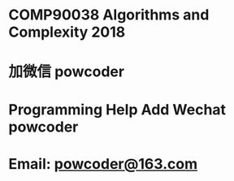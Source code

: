 # COMP90038 Algorithms and Complexity 2018
# 加微信 powcoder

# Programming Help Add Wechat powcoder

# Email: powcoder@163.com

